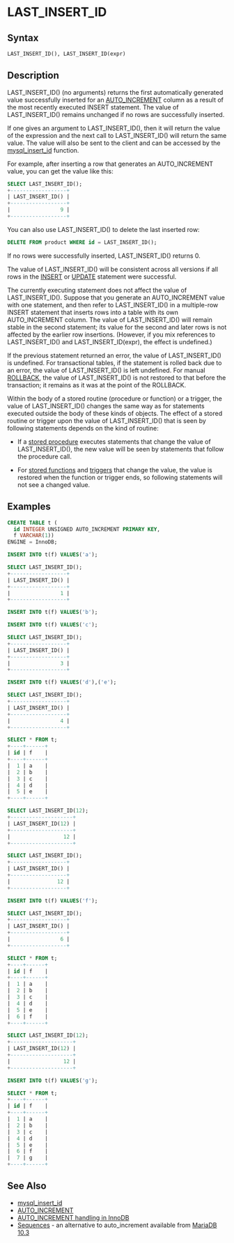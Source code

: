 # LAST_INSERT_ID

## Syntax

```sql
LAST_INSERT_ID(), LAST_INSERT_ID(expr)
```

## Description

LAST_INSERT_ID() (no arguments) returns
the first automatically generated value successfully inserted for an
[AUTO_INCREMENT](/columns-storage-engines-and-plugins/data-types/auto_increment/) column as a result of the most recently executed INSERT
statement. The value of LAST_INSERT_ID() remains unchanged if no rows
are successfully inserted.

If one gives an argument to LAST_INSERT_ID(), then it will return the value of the expression and
the next call to LAST_INSERT_ID() will return the same value. The value will also be sent to the client
and can be accessed by the [mysql_insert_id](/kb/en/mysql_insert_id/) function.

For example, after inserting a row that generates an AUTO_INCREMENT
value, you can get the value like this:

```sql
SELECT LAST_INSERT_ID();
+------------------+
| LAST_INSERT_ID() |
+------------------+
|                9 |
+------------------+
```

You can also use LAST_INSERT_ID() to delete the last inserted row:

```sql
DELETE FROM product WHERE id = LAST_INSERT_ID();
```

If no rows were successfully inserted, LAST_INSERT_ID() returns 0.

The value of LAST_INSERT_ID() will be consistent across all versions
if all rows in the [INSERT](/sql-statements-structure/sql-statements/data-manipulation/inserting-loading-data/insert/) or [UPDATE](/sql-statements-structure/sql-statements/data-manipulation/changing-deleting-data/update/) statement were successful.

The currently executing statement does not affect the value of
LAST_INSERT_ID(). Suppose that you generate an AUTO_INCREMENT value
with one statement, and then refer to LAST_INSERT_ID() in a
multiple-row INSERT statement that inserts rows into a table with its
own AUTO_INCREMENT column. The value of LAST_INSERT_ID() will remain
stable in the second statement; its value for the second and later
rows is not affected by the earlier row insertions. (However, if you
mix references to LAST_INSERT_ID() and LAST_INSERT_ID(expr), the
effect is undefined.)

If the previous statement returned an error, the value of
LAST_INSERT_ID() is undefined. For transactional tables, if the
statement is rolled back due to an error, the value of
LAST_INSERT_ID() is left undefined. For manual [ROLLBACK](/sql-statements-structure/sql-statements/transactions/rollback/), the value of
LAST_INSERT_ID() is not restored to that before the transaction; it
remains as it was at the point of the ROLLBACK.

Within the body of a stored routine (procedure or function) or a
trigger, the value of LAST_INSERT_ID() changes the same way as for
statements executed outside the body of these kinds of objects. The
effect of a stored routine or trigger upon the value of
LAST_INSERT_ID() that is seen by following statements depends on the
kind of routine:

- If a [stored procedure](/programming-customizing-mariadb/stored-routines/stored-procedures/) executes statements that change the value of LAST_INSERT_ID(), the new value will be seen by statements that follow the procedure call.

- For [stored functions](/programming-customizing-mariadb/stored-routines/stored-functions/) and [triggers](/programming-customizing-mariadb/triggers-events/triggers/) that change the value, the value is restored when the function or trigger ends, so following statements will not see a changed value.

## Examples

```sql
CREATE TABLE t (
  id INTEGER UNSIGNED AUTO_INCREMENT PRIMARY KEY, 
  f VARCHAR(1)) 
ENGINE = InnoDB;

INSERT INTO t(f) VALUES('a');

SELECT LAST_INSERT_ID();
+------------------+
| LAST_INSERT_ID() |
+------------------+
|                1 |
+------------------+

INSERT INTO t(f) VALUES('b');

INSERT INTO t(f) VALUES('c');

SELECT LAST_INSERT_ID();
+------------------+
| LAST_INSERT_ID() |
+------------------+
|                3 |
+------------------+

INSERT INTO t(f) VALUES('d'),('e');

SELECT LAST_INSERT_ID();
+------------------+
| LAST_INSERT_ID() |
+------------------+
|                4 |
+------------------+

SELECT * FROM t;
+----+------+
| id | f    |
+----+------+
|  1 | a    |
|  2 | b    |
|  3 | c    |
|  4 | d    |
|  5 | e    |
+----+------+

SELECT LAST_INSERT_ID(12);
+--------------------+
| LAST_INSERT_ID(12) |
+--------------------+
|                 12 |
+--------------------+

SELECT LAST_INSERT_ID();
+------------------+
| LAST_INSERT_ID() |
+------------------+
|               12 |
+------------------+

INSERT INTO t(f) VALUES('f');

SELECT LAST_INSERT_ID();
+------------------+
| LAST_INSERT_ID() |
+------------------+
|                6 |
+------------------+

SELECT * FROM t;
+----+------+
| id | f    |
+----+------+
|  1 | a    |
|  2 | b    |
|  3 | c    |
|  4 | d    |
|  5 | e    |
|  6 | f    |
+----+------+

SELECT LAST_INSERT_ID(12);
+--------------------+
| LAST_INSERT_ID(12) |
+--------------------+
|                 12 |
+--------------------+

INSERT INTO t(f) VALUES('g');

SELECT * FROM t;
+----+------+
| id | f    |
+----+------+
|  1 | a    |
|  2 | b    |
|  3 | c    |
|  4 | d    |
|  5 | e    |
|  6 | f    |
|  7 | g    |
+----+------+
```

## See Also

- [mysql_insert_id](/kb/en/mysql_insert_id/)
- [AUTO_INCREMENT](/columns-storage-engines-and-plugins/data-types/auto_increment/)
- [AUTO_INCREMENT handling in InnoDB](/columns-storage-engines-and-plugins/storage-engines/innodb/auto_increment-handling-in-innodb/)
- [Sequences](/sql-statements-structure/sequences/) - an alternative to auto_increment available from [MariaDB 10.3](/kb/en/what-is-mariadb-103/)
